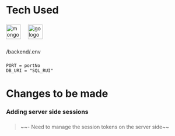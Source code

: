 <h1 align="left">Tech Used</h1>

###

<div align="left">
  <img src="https://skillicons.dev/icons?i=mongodb" height="40" alt="mongodb logo"  />
  <img width="12" />
  <img src="https://skillicons.dev/icons?i=go" height="40" alt="go logo"  />
</div>

###

<p align="left">/backend/.env</p>

###

```shell
PORT = portNo
DB_URI = "SQL_RUI"
```

<h1 align="left">Changes to be made</h1>

###

<h3 align="left">Adding server side sessions</h3>

###

> <p align="left">~~- Need to manage the session tokens on the server side~~</p>

###
